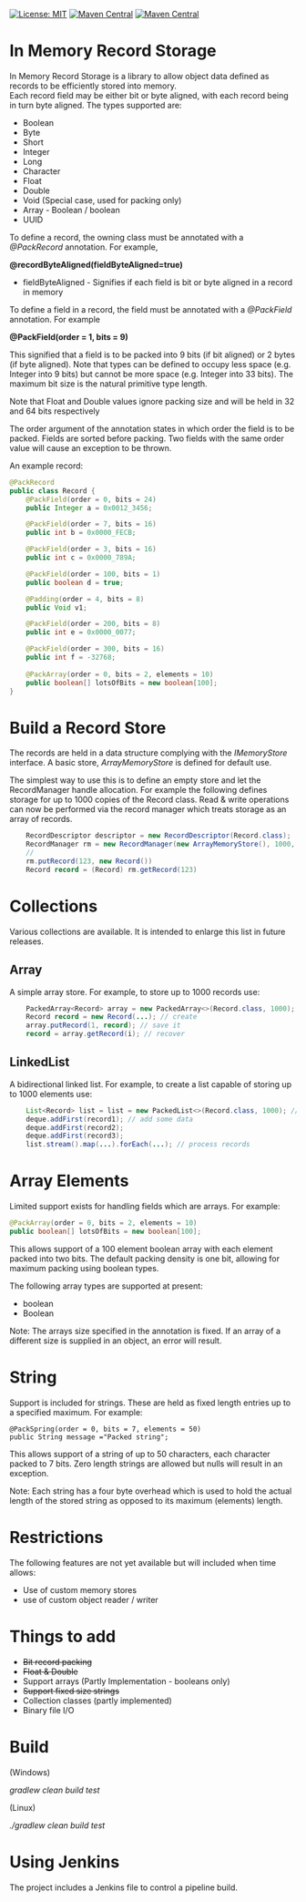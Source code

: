 [![License: MIT](https://img.shields.io/badge/license-MIT-brightgreen.svg)](https://opensource.org/licenses/MIT)
[![Maven Central](https://maven-badges.herokuapp.com/maven-central/com.codingrodent/InMemoryRecordStore/badge.svg)](https://maven-badges.herokuapp.com/maven-central/com.codingrodent/InMemoryRecordStore)
[![Maven Central](https://img.shields.io/jenkins/s/https/jenkins.qa.ubuntu.com/precise-desktop-amd64_default.svg)](https://img.shields.io/jenkins/s/https/jenkins.qa.ubuntu.com)
# In Memory Record Storage

In Memory Record Storage is a library to allow object data defined as records to be efficiently stored into memory.  
Each record field may be either bit or byte aligned, with each record being in turn byte aligned.
The types supported are:

* Boolean
* Byte
* Short
* Integer
* Long
* Character
* Float
* Double
* Void (Special case, used for packing only)
* Array - Boolean / boolean
* UUID

To define a record, the owning class must be annotated with a *@PackRecord* annotation.  For example,
 
**@recordByteAligned(fieldByteAligned=true)**

* fieldByteAligned - Signifies if each field is bit or byte aligned in a record in memory

To define a field in a record, the field must be annotated with a *@PackField* annotation. For example

**@PackField(order = 1, bits = 9)**

This signified that a field is to be packed into 9 bits (if bit aligned) or 2 bytes (if byte aligned). Note that types can be defined to occupy less space (e.g. Integer into 9 bits)
but cannot be more space (e.g. Integer into 33 bits). The maximum bit size is the natural primitive type length.

Note that Float and Double values ignore packing size and will be held in 32 and 64 bits respectively

The order argument of the annotation states in which order the field is to be packed.  Fields are sorted before packing.  Two fields with the same order value will cause an exception to be thrown.

An example record:

```java
@PackRecord
public class Record {
    @PackField(order = 0, bits = 24)
    public Integer a = 0x0012_3456;

    @PackField(order = 7, bits = 16)
    public int b = 0x0000_FECB;

    @PackField(order = 3, bits = 16)
    public int c = 0x0000_789A;

    @PackField(order = 100, bits = 1)
    public boolean d = true;

    @Padding(order = 4, bits = 8)
    public Void v1;

    @PackField(order = 200, bits = 8)
    public int e = 0x0000_0077;

    @PackField(order = 300, bits = 16)
    public int f = -32768;
    
    @PackArray(order = 0, bits = 2, elements = 10)
    public boolean[] lotsOfBits = new boolean[100];
}

```


# Build a Record Store

The records are held in a data structure complying with the *IMemoryStore* interface.  A basic store, *ArrayMemoryStore* is defined for default use.

The simplest way to use this is to define an empty store and let the RecordManager handle allocation.  For example the following defines storage for 
up to 1000 copies of the Record class.  Read & write operations can now be performed via the record manager which treats storage as an array of records.

```java
    RecordDescriptor descriptor = new RecordDescriptor(Record.class);
    RecordManager rm = new RecordManager(new ArrayMemoryStore(), 1000, descriptor);
    //
    rm.putRecord(123, new Record())
    Record record = (Record) rm.getRecord(123)
```

# Collections

Various collections are available.  It is intended to enlarge this list in future releases.

## Array

A simple array store. For example, to store up to 1000 records use:

```java
    PackedArray<Record> array = new PackedArray<>(Record.class, 1000);
    Record record = new Record(...); // create
    array.putRecord(1, record); // save it
    record = array.getRecord(i); // recover
```

## LinkedList

A bidirectional linked list. For example, to create a list capable of storing up to 1000 elements use:

```java
    List<Record> list = list = new PackedList<>(Record.class, 1000); // create
    deque.addFirst(record1); // add some data
    deque.addFirst(record2);
    deque.addFirst(record3);
    list.stream().map(...).forEach(...); // process records
```

# Array Elements

Limited support exists for handling fields which are arrays. For example:

```java
@PackArray(order = 0, bits = 2, elements = 10)
public boolean[] lotsOfBits = new boolean[100];
```

This allows support of a 100 element boolean array with each element packed into two bits. 
The default packing density is one bit, allowing for maximum packing using boolean types.

The following array types are supported at present:

* boolean
* Boolean

Note: The arrays size specified in the annotation is fixed.  If an array of a different size is supplied in an object, an error will result.

# String

Support is included for strings.  These are held as fixed length entries up to a specified maximum. For example:

```
@PackSpring(order = 0, bits = 7, elements = 50)
public String message ="Packed string";
```

This allows support of a string of up to 50 characters, each character packed to 7 bits. Zero length strings are allowed but nulls will result in an exception.

Note: Each string has a four byte overhead which is used to hold the actual length of the stored string as opposed to its maximum (elements) length.

# Restrictions

The following features are not yet available but will included when time allows:

* Use of custom memory stores
* use of custom object reader / writer

# Things to add

* ~~Bit record packing~~
* ~~Float & Double~~
* Support arrays (Partly Implementation - booleans only)
* ~~Support fixed size strings~~
* Collection classes (partly implemented)
* Binary file I/O

# Build

(Windows)

*gradlew clean build test*

(Linux)

*./gradlew clean build test*


# Using Jenkins

The project includes a Jenkins file to control a pipeline build.






